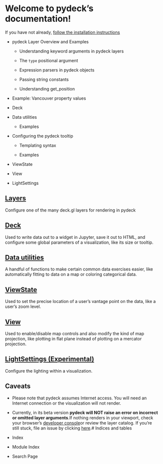 # Welcome to pydeck’s documentation!

If you have not already, [follow the installation instructions](https://github.com/uber/deck.gl/blob/master/bindings/pydeck/README.md)


* pydeck Layer Overview and Examples


    * Understanding keyword arguments in pydeck layers


    * The `type` positional argument


    * Expression parsers in pydeck objects


    * Passing string constants


    * Understanding get_position


* Example: Vancouver property values


* Deck


* Data utilities


    * Examples


* Configuring the pydeck tooltip


    * Templating syntax


    * Examples


* ViewState


* View


* LightSettings


## [Layers](layer.html)

Configure one of the many deck.gl layers for rendering in pydeck

## [Deck](deck.html)

Used to write data out to a widget in Jupyter, save it out to HTML, and
configure some global parameters of a visualization, like its size or
tooltip.

## [Data utilities](data_utils.html)

A handful of functions to make certain common data exercises easier,
like automatically fitting to data on a map or coloring categorical data.

## [ViewState](view_state.html)

Used to set the precise location of a user’s vantage point on the data, like
a user’s zoom level.

## [View](view.html)

Used to enable/disable map controls and also modify the kind of map projection,
like plotting in flat plane instead of plotting on a mercator projection.

## [LightSettings (Experimental)](light_settings.html)

Configure the lighting within a visualization.

## Caveats


* Please note that pydeck assumes Internet access. You will need an Internet connection or the visualization will not render.


* Currently, in its beta version **pydeck will NOT raise an error on incorrect or omitted layer arguments**.If nothing renders in your viewport, check your browser’s [developer console](https://javascript.info/devtools)or review the layer catalog. If you’re still stuck, file an issue by clicking [here](https://github.com/uber/deck.gl/issues/new?assignees=&labels=bug&template=bug-report.md&title=).# Indices and tables


* Index


* Module Index


* Search Page
